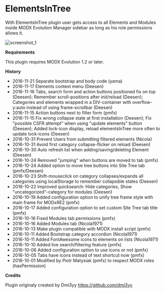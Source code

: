 # ElementsInTree

With ElementsInTree plugin user gets access to all Elements and Modules inside MODX Evolution Manager sidebar as long as his role permissions allows it.

![screenshot_1](https://i.snag.gy/3cmOh9.jpg)

**Requirements**

This plugin requires MODX Evolution 1.2 or later.

**History**

- 2016-11-21 Separate bootstrap and body code (yama)
- 2016-11-17 Elements context menu (Deesen)
- 2016-11-16 Tabs, search form and action buttons positioned fix on top (Deesen); Remember scroll-positions after init/reload (Deesen); Categories and elements wrapped in a DIV-container with overflow-y:auto instead of using frame-scrollbar (Deesen)
- 2016-11-15 Action buttons next to filter form (pmfx)
- 2016-11-15 Fix wrong collapse state at first installation (Deesen); Fix "possible CSFR attempt" when using "update elements" button (Deesen); Added lock-icon display, reload elementsInTree more often to update lock-icons (Deesen)
- 2016-10-31 Prevent Users from submitting filtered elements (Nicola)
- 2016-10-31 Avoid first category collapse-flicker on reload (Deesen)
- 2016-10-30 Auto refresh list when adding/saving/deleting Element (Deesen)
- 2016-10-24 Removed "jumping" when buttons are moved to tab (pmfx)
- 2016-10-24 Added option to move tree buttons into Site Tree tab (pmfx/Deesen)
- 2016-10-23 Shift-mouseclick on category collapses/expands all categories using localStorage to remember collapsible states (Deesen)
- 2016-10-22 Improved quicksearch: Hide categories, Show "uncategorized"-category for modules (Deesen)
- 2016-10-19 Added configuration option to unify tree frame style with main frame for MODxRE2 (pmfx)
- 2016-10-17 Added configuration option to set custom Site Tree tab title (pmfx)
- 2016-10-16 Fixed Modules tab permissions (pmfx)
- 2016-10-16 Added Modules tab (Nicola1971)
- 2016-10-13 Make plugin compatible with MODX install script (pmfx)
- 2016-10-11 Added Bootstrap category accordion (Nicola1971)
- 2016-10-11 Added FontAwesome icons to elements on lists (Nicola1971)
- 2016-10-10 Added live search/filtering feature (pmfx)
- 2016-10-06 Added configuration option to use icons or not (pmfx)
- 2016-10-05 Tabs have icons instead of text shortcut now (pmfx)
- 2016-10-01 Modified by Piotr Matysiak (pmfx) to respect MODX roles (hasPermission)

**Credits**

Plugin originaly created by Dmi3yy https://github.com/dmi3yy
